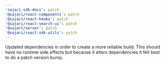 ```yaml
---
'sajari-sdk-docs': patch
'@sajari/react-components': patch
'@sajari/react-hooks': patch
'@sajari/react-search-ui': patch
'@sajari/server': patch
'@sajari/react-sdk-utils': patch
---
```


Updated dependencies in order to create a more reliable build. This should have no runtime side effects but because it alters dependencies it felt best to do a patch version bump.
